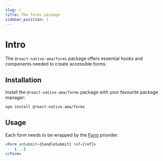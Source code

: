 ```yaml
---
slug: /
title: The forms package
sidebar_position: 1
---
```


# Intro

The `@react-native-ama/forms` package offers essential hooks and components needed to create accessible forms.

## Installation

Install the `@react-native-ama/forms` package with your favourite package manager:

```bash npm2yarn
npm install @react-native-ama/forms
```

## Usage

Each form needs to be wrapped by the [Form](/forms/form) provider.

```jsx
<Form onSubmit={handleSubmit} ref={ref}>
    {...}
</Form>
```

